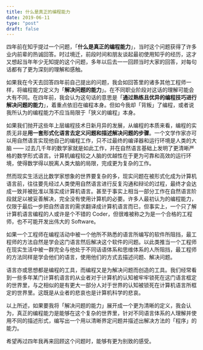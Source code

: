 ```yaml
---
title: 什么是真正的编程能力
date: 2019-06-11
type: "post"
draft: false
---
```


四年前在知乎提过一个问题，「**什么是真正的编程能力**」，当时这个问题获得了许多业内前辈的热诚回答。时过境迁，前段时间和朋友谈起最初使用知乎的经历，这才又想起当年年少无知提的这个问题，多年以后去一一回顾当时大家的回答，对每句话都有了更为深刻的理解和感触。

如果我在今天去回答四年前自己提出的问题，我会如回答里的诸多其他工程师一样，将编程能力定义为「**解决问题的能力**」。在不同职业阶段对这话的理解可能会大有不同。在四年前，我会认为这句话的意思是「**通过熟练且优异的编程技巧进行解决问题的能力**」，着重点依旧在编程本身。但如今我却「背叛」了编程，或者说我所认为的编程能力不应当局限于「狭义的编程」本身。

如果我们抛开这些年上层编程技术日新月异的发展，从编程的本质来看，编程的实质无非是**用一套形式化语言去定义问题和描述解决问题的步骤**。一个文学作家亦可以用自然语言实现他自己的编程工作，只不过最终的编译器和运行环境是人类的大脑 —— 过去几千年的数学家就是如此工作，并在自然语言基础上发明了更清晰严格的数学形式语言。计算机编程较之人脑的优越性在于更为可靠和高效的运行环境，使得数学得以脱离人类大脑的局限，完成更为复杂的工作。

然而现实生活远比数学家想象的世界要复杂的多，现实问题在被形式化成为计算机语言前，往往要先经过人类使用自然语言进行反复沟通和辩论的过程，最终才会达成一致并被批准以落实成计算机语言。甚至于事实上相当一部分工作在自然语言阶段就足以被妥善解决，完全没有使用计算机的必要。许多人最初认为的编程能力，仅限于最后一步把自然语言的需求翻译成计算机语言而已，但事实上，一个只了解计算机语言编程的人或许是个不错的 Coder，但很难被称之为是一个合格的工程师，也不可能开发出伟大的 Software。

如果一个工程师在编程活动中被一个他所不熟悉的语言所编写的软件所阻挡，最工程师的方法自然是学会这门语言然后解决这个软件的问题。以此类推当一个工程师在现实生活中被一群完全与他处于不同话语体系和思维体系的人所阻挡，最工程师的方法同样是学会他们的语言，使用他们的方式去描述问题、解决问题。

语言亦或思想都是编程的工具，而编程又是为解决问题而创造的工具。我们经常看到一些多年某门计算机语言的从业者对于计算机的认知被牢牢锁死在这门语言框定的世界里，与之相似的是有更大一部分人对于世界的认知被锁死在计算机语言所框定的世界里。这既是从业者的悲哀也是计算机科学的悲哀。

以上所述，如果要我将「解决问题的能力」展开成一个更为清晰的定义，我会认为，真正的编程能力是能够在这个复杂的世界里，针对不同语言体系的人理解并使用不同的描述形式，编写出一个用以清晰界定问题并描述出解决方法的「程序」的能力。

希望再过四年我再来回顾这个问题时，能够有更为别致的感受。
